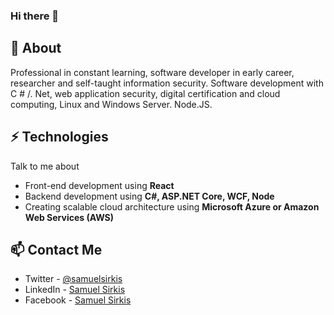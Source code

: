 ### Hi there 👋

<!--
**samuelsirkis/samuelsirkis** is a ✨ _special_ ✨ repository because its `README.md` (this file) appears on your GitHub profile.

Here are some ideas to get you started:

- 🔭 I’m currently working on  [SOS Docs](https://sosdocs.com.br)
- 🌱 I’m currently learning Javascript, C#, React e React Native.
- 👯 I’m looking to collaborate on ...
- 🤔 I’m looking for help with ...
- 💬 Ask me about ...
- 📫 How to reach me: samuelsirkis85@gmail.com
- 😄 Pronouns: ...
- ⚡ Fun fact: ...
-->
## 🧐 About

Professional in constant learning, software developer in early career, researcher and self-taught information security. Software development with C # /. Net, web application security, digital certification and cloud computing, Linux and Windows Server. Node.JS.

## ⚡ Technologies
Talk to me about
- Front-end development using **React**
- Backend development using **C#, ASP.NET Core, WCF, Node**
- Creating scalable cloud architecture using **Microsoft Azure or Amazon Web Services (AWS)**

## 📫 Contact Me
- Twitter - [@samuelsirkis](https://twitter.com/samuelsirkis)
- LinkedIn - [Samuel Sirkis](https://in.linkedin.com/in/samuelsirkis)
- Facebook - [Samuel Sirkis](https://facebook.com/samuelsirkis)
